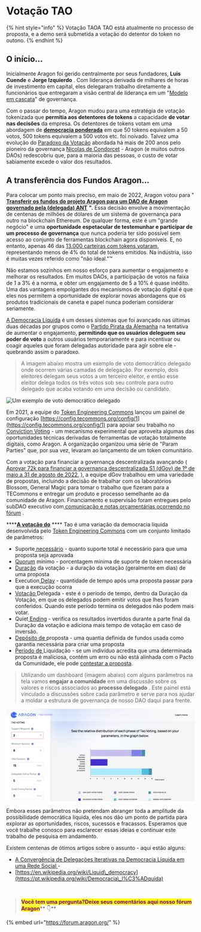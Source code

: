 # Votação TAO

{% hint style="info" %}
Votação TAOA TAO está atualmente no processo de proposta, e a demo será submetida a votação do detentor do token no outono.
{% endhint %}

## O início... <a href="#the-beginning..." id="the-beginning..."></a>

Inicialmente Aragon foi gerido centralmente por seus fundadores, **Luis Cuende** e **Jorge Izquierdo** . Com liderança derivada de milhares de horas de investimento em capital, eles delegaram trabalho diretamente a funcionários que entregaram a visão central de liderança em um "[Modelo em cascata](https://pt.wikipedia.org/wiki/Modelo\_em\_cascata)" de governança.

Com o passar do tempo, Aragon mudou para uma estratégia de votação tokenizada que **permitia aos detentores de tokens** a capacidade **de votar nas decisões** da empresa. Os detentores de tokens votam em uma abordagem de [**democracia ponderada**](https://en.wikipedia.org/wiki/Weighted\_voting) em que 50 tokens equivalem a 50 votos, 500 tokens equivalem a 500 votos etc. foi noivado. Talvez uma evolução do [Paradoxo da Votação](https://pt.wikipedia.org/wiki/Paradoxo\_de\_Condorcet) abordada há mais de 200 anos pelo pioneiro da governança [Nicolas de Condorcet](https://pt.wikipedia.org/wiki/Marqu%C3%AAs\_de\_Condorcet) - Aragon (e muitos outros DAOs) redescobriu que, para a maioria das pessoas, o custo de votar sabiamente excede o valor dos resultados.

## A transferência dos Fundos Aragon... <a href="#the-transfer-of-the-aragon-funds..." id="the-transfer-of-the-aragon-funds..."></a>

Para colocar um ponto mais preciso, em maio de 2022, Aragon votou para " [**Transferir os fundos do projeto Aragon para um DAO de Aragon governado pela (delegada) ANT**](https://voice.aragon.org/processes/#/0x21b2ea5345d2e0c941dd44ff4c43fc4683088b846ddb3234d1690b000000000e) **".** Essa decisão envolve a movimentação de centenas de milhões de dólares de um sistema de governança para outro na blockchain Ethereum. De qualquer forma, este é um "grande negócio" e uma **oportunidade espetacular de testemunhar e participar de um processo de governança** que nunca poderia ter sido possível sem acesso ao conjunto de ferramentas blockchain agora disponíveis. E, no entanto, apenas 46 das [13.000 carteiras com tokens votaram,](https://etherscan.io/token/0xa117000000f279d81a1d3cc75430faa017fa5a2e) representando menos de 4% do total de tokens emitidos. Na indústria, isso é muitas vezes referido como "não ideal."™

Não estamos sozinhos em nosso esforço para aumentar o engajamento e melhorar os resultados. Em muitos DAOs, a participação de votos na faixa de 1 a 3% é a norma, e obter um engajamento de 5 a 10% é quase inédito. Uma das vantagens empolgantes dos mecanismos de votação digital é que eles nos permitem a oportunidade de explorar novas abordagens que os produtos tradicionais de caneta e papel nunca poderiam considerar seriamente.

[A Democracia Líquida](https://pt.wikipedia.org/wiki/Democracia\_l%C3%ADquida) é um desses sistemas que foi avançado nas últimas duas décadas por grupos como o [Partido Pirata da Alemanha](https://pt.wikipedia.org/wiki/Partido\_Pirata\_da\_Alemanha) na tentativa de aumentar o engajamento, **permitindo que os usuários deleguem seu poder de voto** a outros usuários temporariamente e para incentivar ou coagir aqueles que foram delegadas autoridade para agir sobre ele - quebrando assim o paradoxo.

> A imagem abaixo mostra um exemplo de voto democrático delegado onde ocorrem várias camadas de delegação. Por exemplo, dois eleitores delegam seus votos a um terceiro eleitor, e então esse eleitor delega todos os três votos sob seu controle para outro delegado que acaba votando em uma decisão ou candidato.

![Um exemplo de voto democrático delegado](../../.gitbook/assets/Delegative\_democracy,\_proxy\_voting,\_liquid\_democracy.png)

Em 2021, a equipe do [Token Engineering Commons](https://tecommons.org/) lançou um painel de configuração [https://config.tecommons.org/config/1](https://config.tecommons.org/config/1) para apoiar seu trabalho no [Conviction Voting](https://medium.com/giveth/conviction-voting-a-novel-continuous-decision-making-alternative-to-governance-aa746cfb9475) - um mecanismo experimental que aproveita algumas das oportunidades técnicas derivadas de ferramentas de votação totalmente digitais, como Aragon. A organização organizou uma série de "Param Parties" que, por sua vez, levaram ao lançamento de um token comunitário.

Com a votação para financiar a governança descentralizada avançando ( [Aprovar 72k para financiar a governança descentralizada S1 (dGov) de 1º de maio a 31 de agosto de 2022.](https://voice.aragon.org/processes/#/0x21b2ea5345d2e0c941dd44ff4c43fc4683088b846ddb3234d1690b0000000008) ), a equipe dGov trabalhou em uma variedade de propostas, incluindo a decisão de trabalhar com os laboratórios Blossom, General Magic para tomar o trabalho que fizeram para a TECommons e entregar um produto e processo semelhante ao da comunidade de Aragon. Financiamento e supervisão foram entregues pelo subDAO executivo com[ comunicação e notas orçamentárias ocorrendo no fórum](https://forum.aragon.org/t/financial-proposal-demoing-a-tao-voting-dao/3622) .

****[**A votação do**](https://token--engineering--commons-gitbook-io.translate.goog/tec-handbook/governance/voting-tools-and-methods/tao-voting?\_x\_tr\_sl=auto&\_x\_tr\_tl=pt&\_x\_tr\_hl=es-419&\_x\_tr\_pto=wapp) **** Tao é uma variação da democracia líquida desenvolvida pelo [Token Engineering Commons](https://tecommons.org/) com um conjunto limitado de parâmetros:

* ​Suporte[ necessário](https://forum.aragon.org/t/tao-voting-support-required/3663) - quanto suporte total é necessário para que uma proposta seja aprovada
* [Quorum](https://forum.aragon.org/t/tao-voting-minimum-quorum/3664) mínimo - porcentagem mínima de suporte de token necessária
* [Duração](https://forum.aragon.org/t/tao-voting-execution-delay/3668) da votação - a duração da votação (geralmente em dias) de uma proposta
* ​Execution[ Delay](https://forum.aragon.org/t/tao-voting-vote-duration/3665) - quantidade de tempo após uma proposta passar para que a execução ocorra
* [​Votação ](https://forum.aragon.org/t/tao-voting-delegated-voting-period/3666)Delegada - este é o período de tempo, dentro da Duração da Votação, em que os delegados podem emitir votos que lhes foram conferidos. Quando este período termina os delegados não podem mais votar.
* ​Quiet[ Ending](https://forum.aragon.org/t/tao-voting-quiet-ending-period-and-quiet-ending-extension/3667) - verifica os resultados invertidos durante a parte final da Duração da votação e adiciona mais tempo de votação em caso de inversão.
* [​Depósito de ](https://forum.aragon.org/t/deposit-and-challenge-deposit/3669)proposta - uma quantia definida de fundos usada como garantia necessária para criar uma proposta
* [​Período de ](https://forum.aragon.org/t/settlement-period/3670)Liquidação - se um indivíduo acredita que uma determinada proposta é maliciosa, contém um erro ou não está alinhada com o Pacto da Comunidade, ele pode [contestar a proposta](https://forum.1hive.org/t/disputable-honey-pot-celeste-and-agreement-user-process/1343).

> Utilizando um dashboard (imagem abaixo) com alguns parâmetros na tela vamos **engajar a comunidade** em uma discussão sobre os valores e riscos associados ao **processo delegado** . Este painel está vinculado a discussões sobre cada parâmetro e serve para nos ajudar a moldar a estrutura de governança de nosso DAO daqui para frente.

![O dashboard com alguns parâmetros na tela era usado para engajar a comunidade.](<../../.gitbook/assets/Screen Shot 2022-08-11 at 10.30.03 PM.png>)

Embora esses parâmetros não pretendam abranger toda a amplitude da possibilidade democrática líquida, eles nos dão um ponto de partida para explorar as oportunidades, riscos, sucessos e fracassos. Esperamos que você trabalhe conosco para esclarecer essas ideias e continuar este trabalho de pesquisa em andamento.​

Existem centenas de ótimos artigos sobre o assunto - aqui estão alguns:

* [A Convergência de Delegações Iterativas na Democracia Líquida em uma Rede Social ](https://arxiv.org/pdf/1904.05775.pdf)-
* [https://en.wikipedia.org/wiki/Liquid\_democracy](https://pt.wikipedia.org/wiki/Democracia\_l%C3%ADquida)

​

> <mark style="color:purple;">**Você tem uma pergunta?Deixe seus comentários aqui nosso fórum Aragon**</mark>** 👇**

{% embed url="https://forum.aragon.org/" %}

